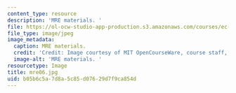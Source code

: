 ```yaml
---
content_type: resource
description: 'MRE materials. '
file: https://ol-ocw-studio-app-production.s3.amazonaws.com/courses/ec-s06-design-for-demining-spring-2007/b05b6c5a7d8a5c85d07629d7f9ca854d_mre06.jpg
file_type: image/jpeg
image_metadata:
  caption: MRE materials.
  credit: 'Credit: Image courtesy of MIT OpenCourseWare, course staff, and students.'
  image-alt: 'MRE materials. '
resourcetype: Image
title: mre06.jpg
uid: b05b6c5a-7d8a-5c85-d076-29d7f9ca854d
---
```

